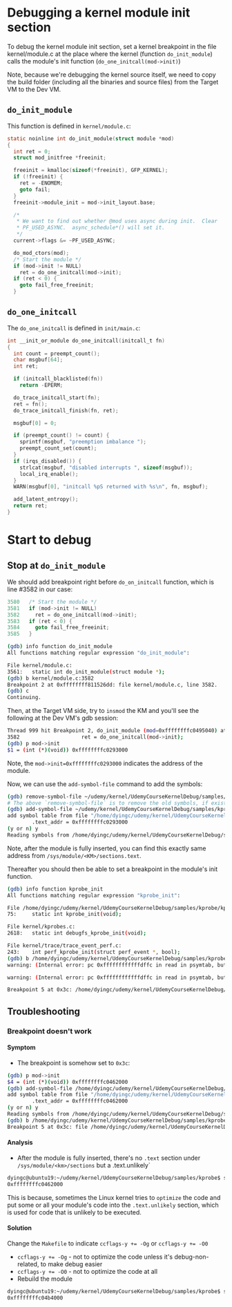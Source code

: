 # Debugging a kernel module init section

To debug the kernel module init section, set a kernel breakpoint in the file kernel/module.c at the place where the kernel (function `do_init_module`) calls the module's init function (`do_one_initcall(mod->init)`)

Note, because we're debugging the kernel source itself, we need to copy the build folder (including all the binaries and source files) from the Target VM to the Dev VM.


## `do_init_module`

This function is defined in `kernel/module.c`:

```C
static noinline int do_init_module(struct module *mod)
{
  int ret = 0;
  struct mod_initfree *freeinit;

  freeinit = kmalloc(sizeof(*freeinit), GFP_KERNEL);
  if (!freeinit) {
    ret = -ENOMEM;
    goto fail;
  }
  freeinit->module_init = mod->init_layout.base;

  /*
   * We want to find out whether @mod uses async during init.  Clear
   * PF_USED_ASYNC.  async_schedule*() will set it.
   */
  current->flags &= ~PF_USED_ASYNC;

  do_mod_ctors(mod);
  /* Start the module */
  if (mod->init != NULL)
    ret = do_one_initcall(mod->init);
  if (ret < 0) {
    goto fail_free_freeinit;
  }
```


## `do_one_initcall`

The `do_one_initcall` is defined in `init/main.c`:

```C
int __init_or_module do_one_initcall(initcall_t fn)
{
  int count = preempt_count();
  char msgbuf[64];
  int ret;

  if (initcall_blacklisted(fn))
    return -EPERM;

  do_trace_initcall_start(fn);
  ret = fn();
  do_trace_initcall_finish(fn, ret);

  msgbuf[0] = 0;

  if (preempt_count() != count) {
    sprintf(msgbuf, "preemption imbalance ");
    preempt_count_set(count);
  }
  if (irqs_disabled()) {
    strlcat(msgbuf, "disabled interrupts ", sizeof(msgbuf));
    local_irq_enable();
  }
  WARN(msgbuf[0], "initcall %pS returned with %s\n", fn, msgbuf);

  add_latent_entropy();
  return ret;
}
```


# Start to debug


## Stop at `do_init_module`

We should add breakpoint right before `do_on_initcall` function, which is line #3582 in our case:

```C
3580   /* Start the module */
3581   if (mod->init != NULL)
3582     ret = do_one_initcall(mod->init);
3583   if (ret < 0) {
3584     goto fail_free_freeinit;
3585   }
```

```bash
(gdb) info function do_init_module
All functions matching regular expression "do_init_module":

File kernel/module.c:
3561:   static int do_init_module(struct module *);
(gdb) b kernel/module.c:3582
Breakpoint 2 at 0xffffffff811526dd: file kernel/module.c, line 3582.
(gdb) c
Continuing.
```

Then, at the Target VM side, try to `insmod` the KM and you'll see the following at the Dev VM's gdb session:

```bash
Thread 999 hit Breakpoint 2, do_init_module (mod=0xffffffffc0495040) at kernel/module.c:3582
3582                    ret = do_one_initcall(mod->init);
(gdb) p mod->init
$1 = (int (*)(void)) 0xffffffffc0293000
```

Note, the `mod->init=0xffffffffc0293000` indicates the address of the module.

Now, we can use the `add-symbol-file` command to add the symbols:

```bash
(gdb) remove-symbol-file ~/udemy/kernel/UdemyCourseKernelDebug/samples/kprobe/mon_bind.ko
# The above `remove-symbol-file` is to remove the old symbols, if exists
(gdb) add-symbol-file ~/udemy/kernel/UdemyCourseKernelDebug/samples/kprobe/mon_bind.ko 0xffffffffc0293000
add symbol table from file "/home/dyingc/udemy/kernel/UdemyCourseKernelDebug/samples/kprobe/mon_bind.ko" at
        .text_addr = 0xffffffffc0293000
(y or n) y
Reading symbols from /home/dyingc/udemy/kernel/UdemyCourseKernelDebug/samples/kprobe/mon_bind.ko...
```

Note, after the module is fully inserted, you can find this exactly same address from `/sys/module/<KM>/sections.text`.

Thereafter you should then be able to set a breakpoint in the module's init function.

```bash
(gdb) info function kprobe_init
All functions matching regular expression "kprobe_init":

File /home/dyingc/udemy/kernel/UdemyCourseKernelDebug/samples/kprobe/kprobe_bind.c:
75:     static int kprobe_init(void);

File kernel/kprobes.c:
2618:   static int debugfs_kprobe_init(void);

File kernel/trace/trace_event_perf.c:
243:    int perf_kprobe_init(struct perf_event *, bool);
(gdb) b /home/dyingc/udemy/kernel/UdemyCourseKernelDebug/samples/kprobe/kprobe_bind.c:kprobe_init
warning: (Internal error: pc 0xffffffffffffdffc in read in psymtab, but not in symtab.)

warning: (Internal error: pc 0xffffffffffffdffc in read in psymtab, but not in symtab.)

Breakpoint 5 at 0x3c: /home/dyingc/udemy/kernel/UdemyCourseKernelDebug/samples/kprobe/kprobe_bind.c:kprobe_init. (3 locations)
```


## Troubleshooting


### Breakpoint doesn't work


#### Symptom

- The breakpoint is somehow set to `0x3c`:

```bash
(gdb) p mod->init
$4 = (int (*)(void)) 0xffffffffc0462000
(gdb) add-symbol-file /home/dyingc/udemy/kernel/UdemyCourseKernelDebug/samples/kprobe/kb.ko 0xffffffffc0462000
add symbol table from file "/home/dyingc/udemy/kernel/UdemyCourseKernelDebug/samples/kprobe/kb.ko" at
        .text_addr = 0xffffffffc0462000
(y or n) y
Reading symbols from /home/dyingc/udemy/kernel/UdemyCourseKernelDebug/samples/kprobe/kb.ko...
(gdb) b /home/dyingc/udemy/kernel/UdemyCourseKernelDebug/samples/kprobe/kb.c:kb_init
Breakpoint 5 at 0x3c: file /home/dyingc/udemy/kernel/UdemyCourseKernelDebug/samples/kprobe/kb.c, line 7.
```


#### Analysis

- After the module is fully inserted, there's no `.text` section under `/sys/module/<km>/sections` but a .text.unlikely`

```bash
dyingc@ubuntu19:~/udemy/kernel/UdemyCourseKernelDebug/samples/kprobe$ sudo cat /sys/module/kb/sections/.text.unlikely
0xffffffffc0462000
```

This is because, sometimes the Linux kernel tries to `optimize` the code and put some or all your module's code into the `.text.unlikely` section, which is used for code that is unlikely to be executed.


#### Solution

Change the `Makefile` to indicate `ccflags-y += -Og` or `ccflags-y += -O0`

- `ccflags-y += -Og` - not to optimize the code unless it's debug-non-related, to make debug easier
- `ccflags-y += -O0` - not to optimize the code at all
- Rebuild the module

```bash
dyingc@ubuntu19:~/udemy/kernel/UdemyCourseKernelDebug/samples/kprobe$ sudo cat /sys/module/kb/sections/.text
0xffffffffc04b4000
```


